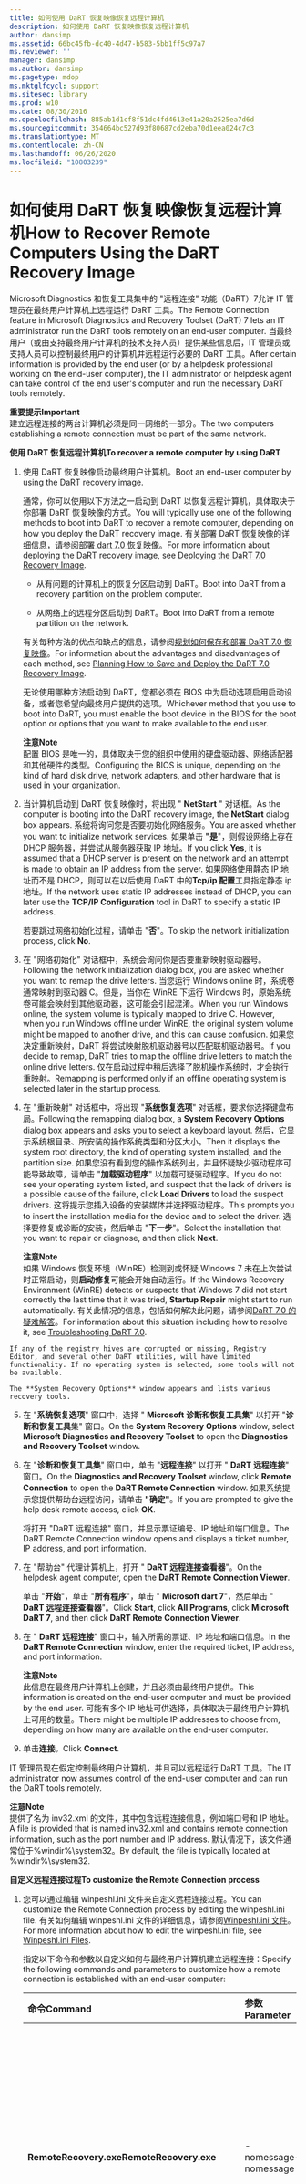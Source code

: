 ```yaml
---
title: 如何使用 DaRT 恢复映像恢复远程计算机
description: 如何使用 DaRT 恢复映像恢复远程计算机
author: dansimp
ms.assetid: 66bc45fb-dc40-4d47-b583-5bb1ff5c97a7
ms.reviewer: ''
manager: dansimp
ms.author: dansimp
ms.pagetype: mdop
ms.mktglfcycl: support
ms.sitesec: library
ms.prod: w10
ms.date: 08/30/2016
ms.openlocfilehash: 885ab1d1cf8f51dc4fd4613e41a20a2525ea7d6d
ms.sourcegitcommit: 354664bc527d93f80687cd2eba70d1eea024c7c3
ms.translationtype: MT
ms.contentlocale: zh-CN
ms.lasthandoff: 06/26/2020
ms.locfileid: "10803239"
---
```

# <span data-ttu-id="fa7d1-103">如何使用 DaRT 恢复映像恢复远程计算机</span><span class="sxs-lookup"><span data-stu-id="fa7d1-103">How to Recover Remote Computers Using the DaRT Recovery Image</span></span>


<span data-ttu-id="fa7d1-104">Microsoft Diagnostics 和恢复工具集中的 "远程连接" 功能（DaRT）7允许 IT 管理员在最终用户计算机上远程运行 DaRT 工具。</span><span class="sxs-lookup"><span data-stu-id="fa7d1-104">The Remote Connection feature in Microsoft Diagnostics and Recovery Toolset (DaRT) 7 lets an IT administrator run the DaRT tools remotely on an end-user computer.</span></span> <span data-ttu-id="fa7d1-105">当最终用户（或由支持最终用户计算机的技术支持人员）提供某些信息后，IT 管理员或支持人员可以控制最终用户的计算机并远程运行必要的 DaRT 工具。</span><span class="sxs-lookup"><span data-stu-id="fa7d1-105">After certain information is provided by the end user (or by a helpdesk professional working on the end-user computer), the IT administrator or helpdesk agent can take control of the end user's computer and run the necessary DaRT tools remotely.</span></span>

**<span data-ttu-id="fa7d1-106">重要提示</span><span class="sxs-lookup"><span data-stu-id="fa7d1-106">Important</span></span>**  
<span data-ttu-id="fa7d1-107">建立远程连接的两台计算机必须是同一网络的一部分。</span><span class="sxs-lookup"><span data-stu-id="fa7d1-107">The two computers establishing a remote connection must be part of the same network.</span></span>



**<span data-ttu-id="fa7d1-108">使用 DaRT 恢复远程计算机</span><span class="sxs-lookup"><span data-stu-id="fa7d1-108">To recover a remote computer by using DaRT</span></span>**

1.  <span data-ttu-id="fa7d1-109">使用 DaRT 恢复映像启动最终用户计算机。</span><span class="sxs-lookup"><span data-stu-id="fa7d1-109">Boot an end-user computer by using the DaRT recovery image.</span></span>

    <span data-ttu-id="fa7d1-110">通常，你可以使用以下方法之一启动到 DaRT 以恢复远程计算机，具体取决于你部署 DaRT 恢复映像的方式。</span><span class="sxs-lookup"><span data-stu-id="fa7d1-110">You will typically use one of the following methods to boot into DaRT to recover a remote computer, depending on how you deploy the DaRT recovery image.</span></span> <span data-ttu-id="fa7d1-111">有关部署 DaRT 恢复映像的详细信息，请参阅[部署 dart 7.0 恢复映像](deploying-the-dart-70-recovery-image-dart-7.md)。</span><span class="sxs-lookup"><span data-stu-id="fa7d1-111">For more information about deploying the DaRT recovery image, see [Deploying the DaRT 7.0 Recovery Image](deploying-the-dart-70-recovery-image-dart-7.md).</span></span>

    -   <span data-ttu-id="fa7d1-112">从有问题的计算机上的恢复分区启动到 DaRT。</span><span class="sxs-lookup"><span data-stu-id="fa7d1-112">Boot into DaRT from a recovery partition on the problem computer.</span></span>

    -   <span data-ttu-id="fa7d1-113">从网络上的远程分区启动到 DaRT。</span><span class="sxs-lookup"><span data-stu-id="fa7d1-113">Boot into DaRT from a remote partition on the network.</span></span>

    <span data-ttu-id="fa7d1-114">有关每种方法的优点和缺点的信息，请参阅[规划如何保存和部署 DaRT 7.0 恢复映像](planning-how-to-save-and-deploy-the-dart-70-recovery-image.md)。</span><span class="sxs-lookup"><span data-stu-id="fa7d1-114">For information about the advantages and disadvantages of each method, see [Planning How to Save and Deploy the DaRT 7.0 Recovery Image](planning-how-to-save-and-deploy-the-dart-70-recovery-image.md).</span></span>

    <span data-ttu-id="fa7d1-115">无论使用哪种方法启动到 DaRT，您都必须在 BIOS 中为启动选项启用启动设备，或者您希望向最终用户提供的选项。</span><span class="sxs-lookup"><span data-stu-id="fa7d1-115">Whichever method that you use to boot into DaRT, you must enable the boot device in the BIOS for the boot option or options that you want to make available to the end user.</span></span>

    **<span data-ttu-id="fa7d1-116">注意</span><span class="sxs-lookup"><span data-stu-id="fa7d1-116">Note</span></span>**  
    <span data-ttu-id="fa7d1-117">配置 BIOS 是唯一的，具体取决于您的组织中使用的硬盘驱动器、网络适配器和其他硬件的类型。</span><span class="sxs-lookup"><span data-stu-id="fa7d1-117">Configuring the BIOS is unique, depending on the kind of hard disk drive, network adapters, and other hardware that is used in your organization.</span></span>



2.  <span data-ttu-id="fa7d1-118">当计算机启动到 DaRT 恢复映像时，将出现 " **NetStart** " 对话框。</span><span class="sxs-lookup"><span data-stu-id="fa7d1-118">As the computer is booting into the DaRT recovery image, the **NetStart** dialog box appears.</span></span> <span data-ttu-id="fa7d1-119">系统将询问您是否要初始化网络服务。</span><span class="sxs-lookup"><span data-stu-id="fa7d1-119">You are asked whether you want to initialize network services.</span></span> <span data-ttu-id="fa7d1-120">如果单击 **"是**"，则假设网络上存在 DHCP 服务器，并尝试从服务器获取 IP 地址。</span><span class="sxs-lookup"><span data-stu-id="fa7d1-120">If you click **Yes**, it is assumed that a DHCP server is present on the network and an attempt is made to obtain an IP address from the server.</span></span> <span data-ttu-id="fa7d1-121">如果网络使用静态 IP 地址而不是 DHCP，则可以在以后使用 DaRT 中的**Tcp/ip 配置**工具指定静态 ip 地址。</span><span class="sxs-lookup"><span data-stu-id="fa7d1-121">If the network uses static IP addresses instead of DHCP, you can later use the **TCP/IP Configuration** tool in DaRT to specify a static IP address.</span></span>

    <span data-ttu-id="fa7d1-122">若要跳过网络初始化过程，请单击 "**否**"。</span><span class="sxs-lookup"><span data-stu-id="fa7d1-122">To skip the network initialization process, click **No**.</span></span>

3.  <span data-ttu-id="fa7d1-123">在 "网络初始化" 对话框中，系统会询问你是否要重新映射驱动器号。</span><span class="sxs-lookup"><span data-stu-id="fa7d1-123">Following the network initialization dialog box, you are asked whether you want to remap the drive letters.</span></span> <span data-ttu-id="fa7d1-124">当您运行 Windows online 时，系统卷通常映射到驱动器 C。但是，当你在 WinRE 下运行 Windows 时，原始系统卷可能会映射到其他驱动器，这可能会引起混淆。</span><span class="sxs-lookup"><span data-stu-id="fa7d1-124">When you run Windows online, the system volume is typically mapped to drive C. However, when you run Windows offline under WinRE, the original system volume might be mapped to another drive, and this can cause confusion.</span></span> <span data-ttu-id="fa7d1-125">如果您决定重新映射，DaRT 将尝试映射脱机驱动器号以匹配联机驱动器号。</span><span class="sxs-lookup"><span data-stu-id="fa7d1-125">If you decide to remap, DaRT tries to map the offline drive letters to match the online drive letters.</span></span> <span data-ttu-id="fa7d1-126">仅在启动过程中稍后选择了脱机操作系统时，才会执行重映射。</span><span class="sxs-lookup"><span data-stu-id="fa7d1-126">Remapping is performed only if an offline operating system is selected later in the startup process.</span></span>

4.  <span data-ttu-id="fa7d1-127">在 "重新映射" 对话框中，将出现 "**系统恢复选项**" 对话框，要求你选择键盘布局。</span><span class="sxs-lookup"><span data-stu-id="fa7d1-127">Following the remapping dialog box, a **System Recovery Options** dialog box appears and asks you to select a keyboard layout.</span></span> <span data-ttu-id="fa7d1-128">然后，它显示系统根目录、所安装的操作系统类型和分区大小。</span><span class="sxs-lookup"><span data-stu-id="fa7d1-128">Then it displays the system root directory, the kind of operating system installed, and the partition size.</span></span> <span data-ttu-id="fa7d1-129">如果您没有看到您的操作系统列出，并且怀疑缺少驱动程序可能导致故障，请单击 "**加载驱动程序**" 以加载可疑驱动程序。</span><span class="sxs-lookup"><span data-stu-id="fa7d1-129">If you do not see your operating system listed, and suspect that the lack of drivers is a possible cause of the failure, click **Load Drivers** to load the suspect drivers.</span></span> <span data-ttu-id="fa7d1-130">这将提示您插入设备的安装媒体并选择驱动程序。</span><span class="sxs-lookup"><span data-stu-id="fa7d1-130">This prompts you to insert the installation media for the device and to select the driver.</span></span> <span data-ttu-id="fa7d1-131">选择要修复或诊断的安装，然后单击 "**下一步**"。</span><span class="sxs-lookup"><span data-stu-id="fa7d1-131">Select the installation that you want to repair or diagnose, and then click **Next**.</span></span>

    **<span data-ttu-id="fa7d1-132">注意</span><span class="sxs-lookup"><span data-stu-id="fa7d1-132">Note</span></span>**  
    <span data-ttu-id="fa7d1-133">如果 Windows 恢复环境（WinRE）检测到或怀疑 Windows 7 未在上次尝试时正常启动，则**启动修复**可能会开始自动运行。</span><span class="sxs-lookup"><span data-stu-id="fa7d1-133">If the Windows Recovery Environment (WinRE) detects or suspects that Windows 7 did not start correctly the last time that it was tried, **Startup Repair** might start to run automatically.</span></span> <span data-ttu-id="fa7d1-134">有关此情况的信息，包括如何解决此问题，请参阅[DaRT 7.0 的疑难解答](troubleshooting-dart-70-new-ia.md)。</span><span class="sxs-lookup"><span data-stu-id="fa7d1-134">For information about this situation including how to resolve it, see [Troubleshooting DaRT 7.0](troubleshooting-dart-70-new-ia.md).</span></span>



~~~
If any of the registry hives are corrupted or missing, Registry Editor, and several other DaRT utilities, will have limited functionality. If no operating system is selected, some tools will not be available.

The **System Recovery Options** window appears and lists various recovery tools.
~~~

5. <span data-ttu-id="fa7d1-135">在 "**系统恢复选项**" 窗口中，选择 " **Microsoft 诊断和恢复工具集**" 以打开 "**诊断和恢复工具**集" 窗口。</span><span class="sxs-lookup"><span data-stu-id="fa7d1-135">On the **System Recovery Options** window, select **Microsoft Diagnostics and Recovery Toolset** to open the **Diagnostics and Recovery Toolset** window.</span></span>

6. <span data-ttu-id="fa7d1-136">在 "**诊断和恢复工具集**" 窗口中，单击 "**远程连接**" 以打开 " **DaRT 远程连接**" 窗口。</span><span class="sxs-lookup"><span data-stu-id="fa7d1-136">On the **Diagnostics and Recovery Toolset** window, click **Remote Connection** to open the **DaRT Remote Connection** window.</span></span> <span data-ttu-id="fa7d1-137">如果系统提示您提供帮助台远程访问，请单击 **"确定"**。</span><span class="sxs-lookup"><span data-stu-id="fa7d1-137">If you are prompted to give the help desk remote access, click **OK**.</span></span>

   <span data-ttu-id="fa7d1-138">将打开 "DaRT 远程连接" 窗口，并显示票证编号、IP 地址和端口信息。</span><span class="sxs-lookup"><span data-stu-id="fa7d1-138">The DaRT Remote Connection window opens and displays a ticket number, IP address, and port information.</span></span>

7. <span data-ttu-id="fa7d1-139">在 "帮助台" 代理计算机上，打开 " **DaRT 远程连接查看器**"。</span><span class="sxs-lookup"><span data-stu-id="fa7d1-139">On the helpdesk agent computer, open the **DaRT Remote Connection Viewer**.</span></span>

   <span data-ttu-id="fa7d1-140">单击 "**开始**"，单击 "**所有程序**"，单击 " **Microsoft dart 7**"，然后单击 " **DaRT 远程连接查看器**"。</span><span class="sxs-lookup"><span data-stu-id="fa7d1-140">Click **Start**, click **All Programs**, click **Microsoft DaRT 7**, and then click **DaRT Remote Connection Viewer**.</span></span>

8. <span data-ttu-id="fa7d1-141">在 " **DaRT 远程连接**" 窗口中，输入所需的票证、IP 地址和端口信息。</span><span class="sxs-lookup"><span data-stu-id="fa7d1-141">In the **DaRT Remote Connection** window, enter the required ticket, IP address, and port information.</span></span>

   **<span data-ttu-id="fa7d1-142">注意</span><span class="sxs-lookup"><span data-stu-id="fa7d1-142">Note</span></span>**  
   <span data-ttu-id="fa7d1-143">此信息在最终用户计算机上创建，并且必须由最终用户提供。</span><span class="sxs-lookup"><span data-stu-id="fa7d1-143">This information is created on the end-user computer and must be provided by the end user.</span></span> <span data-ttu-id="fa7d1-144">可能有多个 IP 地址可供选择，具体取决于最终用户计算机上可用的数量。</span><span class="sxs-lookup"><span data-stu-id="fa7d1-144">There might be multiple IP addresses to choose from, depending on how many are available on the end-user computer.</span></span>



9. <span data-ttu-id="fa7d1-145">单击**连接**。</span><span class="sxs-lookup"><span data-stu-id="fa7d1-145">Click **Connect**.</span></span>

<span data-ttu-id="fa7d1-146">IT 管理员现在假定控制最终用户计算机，并且可以远程运行 DaRT 工具。</span><span class="sxs-lookup"><span data-stu-id="fa7d1-146">The IT administrator now assumes control of the end-user computer and can run the DaRT tools remotely.</span></span>

**<span data-ttu-id="fa7d1-147">注意</span><span class="sxs-lookup"><span data-stu-id="fa7d1-147">Note</span></span>**  
<span data-ttu-id="fa7d1-148">提供了名为 inv32.xml 的文件，其中包含远程连接信息，例如端口号和 IP 地址。</span><span class="sxs-lookup"><span data-stu-id="fa7d1-148">A file is provided that is named inv32.xml and contains remote connection information, such as the port number and IP address.</span></span> <span data-ttu-id="fa7d1-149">默认情况下，该文件通常位于%windir%\\system32。</span><span class="sxs-lookup"><span data-stu-id="fa7d1-149">By default, the file is typically located at %windir%\\system32.</span></span>



**<span data-ttu-id="fa7d1-150">自定义远程连接过程</span><span class="sxs-lookup"><span data-stu-id="fa7d1-150">To customize the Remote Connection process</span></span>**

1. <span data-ttu-id="fa7d1-151">您可以通过编辑 winpeshl.ini 文件来自定义远程连接过程。</span><span class="sxs-lookup"><span data-stu-id="fa7d1-151">You can customize the Remote Connection process by editing the winpeshl.ini file.</span></span> <span data-ttu-id="fa7d1-152">有关如何编辑 winpeshl.ini 文件的详细信息，请参阅[Winpeshl.ini 文件](https://go.microsoft.com/fwlink/?LinkId=219413)。</span><span class="sxs-lookup"><span data-stu-id="fa7d1-152">For more information about how to edit the winpeshl.ini file, see [Winpeshl.ini Files](https://go.microsoft.com/fwlink/?LinkId=219413).</span></span>

   <span data-ttu-id="fa7d1-153">指定以下命令和参数以自定义如何与最终用户计算机建立远程连接：</span><span class="sxs-lookup"><span data-stu-id="fa7d1-153">Specify the following commands and parameters to customize how a remote connection is established with an end-user computer:</span></span>

   <table>
   <colgroup>
   <col width="33%" />
   <col width="33%" />
   <col width="33%" />
   </colgroup>
   <thead>
   <tr class="header">
   <th align="left"><span data-ttu-id="fa7d1-154">命令</span><span class="sxs-lookup"><span data-stu-id="fa7d1-154">Command</span></span></th>
   <th align="left"><span data-ttu-id="fa7d1-155">参数</span><span class="sxs-lookup"><span data-stu-id="fa7d1-155">Parameter</span></span></th>
   <th align="left"><span data-ttu-id="fa7d1-156">描述</span><span class="sxs-lookup"><span data-stu-id="fa7d1-156">Description</span></span></th>
   </tr>
   </thead>
   <tbody>
   <tr class="odd">
   <td align="left"><p><strong><span data-ttu-id="fa7d1-157">RemoteRecovery.exe</span><span class="sxs-lookup"><span data-stu-id="fa7d1-157">RemoteRecovery.exe</span></span></strong></p></td>
   <td align="left"><p><span data-ttu-id="fa7d1-158">-nomessage</span><span class="sxs-lookup"><span data-stu-id="fa7d1-158">-nomessage</span></span></p></td>
   <td align="left"><p><span data-ttu-id="fa7d1-159">指定不显示确认提示。</span><span class="sxs-lookup"><span data-stu-id="fa7d1-159">Specifies that the confirmation prompt is not displayed.</span></span> <strong><span data-ttu-id="fa7d1-160">远程连接 </strong> 继续执行，就像最终用户 &quot; &quot; 对确认提示做出响应一样。</span><span class="sxs-lookup"><span data-stu-id="fa7d1-160">Remote Connection</strong> continues just as if the end user had responded &quot;Yes&quot; to the confirmation prompt.</span></span></p></td>
   </tr>
   <tr class="even">
   <td align="left"><p><strong><span data-ttu-id="fa7d1-161">WaitForConnection.exe</span><span class="sxs-lookup"><span data-stu-id="fa7d1-161">WaitForConnection.exe</span></span></strong></p></td>
   <td align="left"><p><span data-ttu-id="fa7d1-162">无</span><span class="sxs-lookup"><span data-stu-id="fa7d1-162">none</span></span></p></td>
   <td align="left"><p><span data-ttu-id="fa7d1-163">防止自定义脚本在 <strong> 远程连接 </strong> 未运行或与最终用户计算机建立有效连接的情况下继续进行。</span><span class="sxs-lookup"><span data-stu-id="fa7d1-163">Prevents a custom script from continuing until either <strong>Remote Connection</strong> is not running or a valid connection is established with the end-user computer.</span></span></p>
   <div class="alert">
   <strong><span data-ttu-id="fa7d1-164">重要提示</span><span class="sxs-lookup"><span data-stu-id="fa7d1-164">Important</span></span></strong><br/><p><span data-ttu-id="fa7d1-165">如果单独指定此命令，此命令将不起作用。</span><span class="sxs-lookup"><span data-stu-id="fa7d1-165">This command serves no function if it is specified independently.</span></span> <span data-ttu-id="fa7d1-166">必须在脚本中指定它才能正常工作。</span><span class="sxs-lookup"><span data-stu-id="fa7d1-166">It must be specified in a script to function correctly.</span></span></p>
   </div>
   <div>

   </div></td>
   </tr>
   </tbody>
   </table>



2. <span data-ttu-id="fa7d1-167">以下是自定义的 winpeshl.ini 文件的一个示例，在尝试启动到 DaRT 后立即打开**远程连接**工具：</span><span class="sxs-lookup"><span data-stu-id="fa7d1-167">The following is an example of a winpeshl.ini file that is customized to open the **Remote Connection** tool as soon as an attempt is made to boot into DaRT:</span></span>

   ```ini
   [LaunchApps]
   "%windir%\system32\netstart.exe -network -remount"
   "cmd /C start %windir%\system32\RemoteRecovery.exe -nomessage"
   "%windir%\system32\WaitForConnection.exe"
   "%SYSTEMDRIVE%\sources\recovery\recenv.exe"
   ```

**<span data-ttu-id="fa7d1-168">在命令提示符处运行远程连接查看器</span><span class="sxs-lookup"><span data-stu-id="fa7d1-168">To run the Remote Connection Viewer at the command prompt</span></span>**

1.  <span data-ttu-id="fa7d1-169">你可以通过指定**DartRemoteViewer.exe**命令并使用以下参数，在命令提示符处运行**DaRT 远程连接查看器**：</span><span class="sxs-lookup"><span data-stu-id="fa7d1-169">You can run the **DaRT Remote Connection Viewer** at the command prompt by specifying the **DartRemoteViewer.exe** command and by using the following parameters:</span></span>

    <table>
    <colgroup>
    <col width="50%" />
    <col width="50%" />
    </colgroup>
    <thead>
    <tr class="header">
    <th align="left"><span data-ttu-id="fa7d1-170">参数</span><span class="sxs-lookup"><span data-stu-id="fa7d1-170">Parameter</span></span></th>
    <th align="left"><span data-ttu-id="fa7d1-171">描述</span><span class="sxs-lookup"><span data-stu-id="fa7d1-171">Description</span></span></th>
    </tr>
    </thead>
    <tbody>
    <tr class="odd">
    <td align="left"><p><span data-ttu-id="fa7d1-172">-票证 = &lt; <em> ticketnumber</em>&gt;</span><span class="sxs-lookup"><span data-stu-id="fa7d1-172">-ticket=&lt;<em>ticketnumber</em>&gt;</span></span></p></td>
    <td align="left"><p><span data-ttu-id="fa7d1-173">其中， &lt; <em> ticketnumber </em> &gt; 是由远程连接生成的票据号码，包括短划线。</span><span class="sxs-lookup"><span data-stu-id="fa7d1-173">Where &lt;<em>ticketnumber</em>&gt; is the ticket number, including the dashes, that is generated by Remote Connection.</span></span></p></td>
    </tr>
    <tr class="even">
    <td align="left"><p><span data-ttu-id="fa7d1-174">-ipaddress = &lt; <em> ipaddress</em>&gt;</span><span class="sxs-lookup"><span data-stu-id="fa7d1-174">-ipaddress=&lt;<em>ipaddress</em>&gt;</span></span></p></td>
    <td align="left"><p><span data-ttu-id="fa7d1-175">其中 ip &lt; <em> </em> &gt; 地址是由远程连接生成的 IP 地址。</span><span class="sxs-lookup"><span data-stu-id="fa7d1-175">Where &lt;<em>ipaddress</em>&gt; is the IP address that is generated by Remote Connection.</span></span></p></td>
    </tr>
    <tr class="odd">
    <td align="left"><p><span data-ttu-id="fa7d1-176">-port = &lt; <em> 端口</em>&gt;</span><span class="sxs-lookup"><span data-stu-id="fa7d1-176">-port=&lt;<em>port</em>&gt;</span></span></p></td>
    <td align="left"><p><span data-ttu-id="fa7d1-177">其中 &lt; <em> 端口 </em> &gt; 是对应于指定 IP 地址的端口。</span><span class="sxs-lookup"><span data-stu-id="fa7d1-177">Where &lt;<em>port</em>&gt; is the port that corresponds to the specified IP address.</span></span></p></td>
    </tr>
    </tbody>
    </table>



~~~
**Note**  
The variables for these parameters are created on the end-user computer and must be provided by the end user.
~~~



2. <span data-ttu-id="fa7d1-178">如果所有三个参数均已指定且数据有效，则会在程序启动时立即尝试连接。</span><span class="sxs-lookup"><span data-stu-id="fa7d1-178">If all three parameters are specified and the data is valid, a connection is immediately tried when the program starts.</span></span> <span data-ttu-id="fa7d1-179">如果任何参数无效，程序将在未指定参数的情况下启动。</span><span class="sxs-lookup"><span data-stu-id="fa7d1-179">If any parameter is not valid, the program starts as if there were no parameters specified.</span></span>

## <span data-ttu-id="fa7d1-180">相关主题</span><span class="sxs-lookup"><span data-stu-id="fa7d1-180">Related topics</span></span>


[<span data-ttu-id="fa7d1-181">使用 DaRT 7.0 恢复计算机</span><span class="sxs-lookup"><span data-stu-id="fa7d1-181">Recovering Computers Using DaRT 7.0</span></span>](recovering-computers-using-dart-70-dart-7.md)









